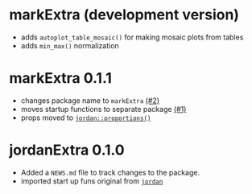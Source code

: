 # markExtra (development version)

* adds `autoplot_table_mosaic()` for making mosaic plots from tables
* adds `min_max()` normalization

# markExtra 0.1.1

* changes package name to `markExtra` [(#2)](github.com/jmbarbone/markExtra/issues/2)
* moves startup functions to separate package [(#1)](github.com/jmbarbone/markExtra/issues/1)
* props moved to [`jordan::proportions()`](https://github.com/jmbarbone/mark/blob/main/R/counts.R)

# jordanExtra 0.1.0

* Added a `NEWS.md` file to track changes to the package.
* imported start up funs original from [`jordan`](github.com/jmbarbone/mark)
